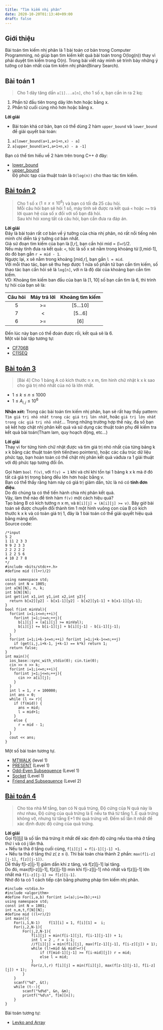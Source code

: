 ```yaml
---
title: "Tìm kiếm nhị phân"
date: 2020-10-20T01:13:40+09:00
draft: false
---
```

## Giới thiệu  
Bài toán tìm kiếm nhị phân là 1 bài toán cơ bản trong Computer Programming, nó giúp bạn tìm kiếm kết quả bài toán trong O(log(n)) thay vì phải duyệt tìm kiếm trong O(n). 
Trong bài viết này mình sẽ trình bày những ý tưởng cơ bản nhất của tìm kiếm nhị phân(Binary Search).  

## Bài toán 1  
> Cho 1 dãy tăng dần `a[1]...a[n]`, cho 1 số x, bạn cần in ra 2 kq:  
1. Phần tử đầu tiên trong dãy lớn hơn hoặc bằng x.  
2. Phần tử cuối cùng nhỏ hơn hoặc bằng x.  

**Lời giải**  
- Bài toán khá cơ bản, bạn có thể dùng 2 hàm `upper_bound` và `lower_bound` để giải quyết bài toán:  
1. `a[lower_bound(a+1,a+1+n,x) - a]`  
2. `a[upper_bound(a+1,a+1+n,x) - a -1]`  

Bạn có thể tìm hiểu về 2 hàm trên trong C++ ở đây:  
+ [lower_bound](http://www.cplusplus.com/reference/algorithm/lower_bound/)  
+ [upper_bound](http://www.cplusplus.com/reference/algorithm/upper_bound/?kw=upper_bound)  
Độ phức tạp của thuật toán là `O(log(n))` cho thao tác tìm kiếm.  

## [Bài toán 2](https://codeforces.com/gym/101021/problem/1)    
> Cho 1 số x ($1 \leq x \leq 10^6$) và bạn có tối đa 25 câu hỏi.  
Mỗi câu hỏi bạn sẽ hỏi 1 số, máy tính sẽ được ra kết quá `<` hoặc `>=` trả lời quan hệ của số x đối với số bạn đã hỏi.  
Sau khi hỏi xong tất cả câu hỏi, bạn cần đưa ra đáp án.  

**Lời giải**  
Đây là bài toán rất cơ bản về ý tưởng của chia nhị phân, nó rất nổi tiếng nên mình chỉ diễn tả ý tưởng cơ bản nhất.  
Giả sử đoạn tìm kiếm của bạn là [l,r], bạn cần hỏi mid = (l+r)/2.  
Nếu máy tính đưa ra kết quả: `<`, tức là số x sẽ nằm trong khoảng từ [l,mid-1], do đó bạn gắn `r = mid - 1`.  
Ngược lại, x sẽ nằm trong khoảng [mid,r], bạn gắn `l = mid`.  
Với mỗi thao tác, bạn sẽ thu hẹp được 1 nửa số phần tử bạn cần tìm kiếm, số thao tác bạn cần hỏi sẽ là `log[n]`, với n là độ dài của khoảng bạn cần tìm kiếm.  
VD: Khoảng tìm kiếm ban đầu của bạn là [1, 10] số bạn cần tìm là 6, thì trình tự hỏi của bạn sẽ là:  

|Câu hỏi | Máy trả lời | Khoảng tìm kiếm|
|:------:|:-----------:|:--------------:|
|5       | >=          | [5...10]       |
|7       | <           | [5...6]        |
|6       | >=          | [6]            |
Đến lúc này bạn có thể đoán được rồi, kết quả sẽ là 6.  
Một vài bài tập tương tự:  
+ [CF706B](https://codeforces.com/problemset/problem/706/B)    
+ [C11SEQ](https://vn.spoj.com/problems/C11SEQ/)  

## [Bài toán 3](https://vndoc.com/de-thi-chon-hoc-sinh-gioi-cap-thanh-pho-lop-9-mon-tin-hoc-so-gd-dt-ha-noi-nam-hoc-2018-2019/download?fbclid=IwAR30rbViTFgIuMFIxGrl4kUtGCBqDWu0ApuUVnwyGPrp88jniUhWaIcb10k)  
> [Bài 4] Cho 1 bảng A có kích thước n x m, tìm hình chữ nhật k x k sao cho giá trị nhỏ nhất của nó là lớn nhất.  
+ $1 \leq k \leq n \leq 1000$   
+ $1 \leq A_{i,j} \leq 10^6$  

**Nhận xét:** Trong các bài toán tìm kiếm nhị phân, bạn sẽ rất hay thấy pattern: `Tìm giá trị nhỏ nhất trong các giá trị lớn nhất`, hoăc `giá trị lớn nhất trong các giá trị nhỏ nhất`... Trong những trường hợp thế này, đa số bạn sẽ kết hợp chặt nhị phân kết quả và sử dụng các thuật toán phụ để kiếm tra kết quả bài toán(Tham lam, quy hoạch động, etc...)  

**Lời giải**  
Thay vì for từng hình chữ nhật được và tìm giá trị nhỏ nhất của từng bảng k x k bằng các thuật toán tịnh tiến(two pointers), hoặc các cấu trúc dữ liệu phức tạp, bạn hoàn toàn có thể chặt nhị phân kết quả  vàđưa ra 1 giải thuật với độ phức tạp tương đối ổn.  

Gọi hàm `bool f(v)`, với `f(v) = 1` khi và chỉ khi tồn tại 1 bảng k x k mà ở đó tất cả giá trị trong bảng đều lớn hơn hoặc bằng v.  
Bạn có thể thấy rằng hàm này có giá trị giảm dần, tức là nó có **tính đơn điệu**.    
Do đó chúng ta có thể tiến hành chia nhị phân kết quả.  
Vậy, làm thế nào để tính hàm `f(v)` một cách hiệu quả?  
Tạo bảng B có kích tướng n x m, và `B[i][j] = (A[i][j] >= v)`. Bây giờ bài toán sẽ được chuyển đổi thành tìm 1 một hình vuông con của B có kích thước k x k và có toàn giá trị 1, đây là 1 bài toán có thể giải quyết hiệu quả bằng mảng dồn.  
Source code:  
```
/*input
5 2
1 11 2 3 3
9 9 2 3 3
2 2 2 2 2
1 2 2 5 6
4 10 2 7 8
*/
#include <bits/stdc++.h>
#define mid ((l+r)/2)

using namespace std;
const int N = 1005;
int a[N][N], n, k;
int b[N][N];
int get(int x1,int y1,int x2,int y2){
  return b[x2][y2] - b[x1-1][y2] - b[x2][y1-1] + b[x1-1][y1-1];
}
bool f(int minVal){
  for(int i=1;i<=n;++i){
    for(int j=1;j<=n;++j){
      b[i][j] = (a[i][j] >= minVal);
      b[i][j] += b[i-1][j] + b[i][j-1] - b[i-1][j-1];
    }
  }
  for(int i=1;i+k-1<=n;++i) for(int j=1;j+k-1<=n;++j) 
    if (get(i,j,i+k-1, j+k-1) == k*k) return 1;
  return false;
}
int main(){
  ios_base::sync_with_stdio(0); cin.tie(0);
  cin >> n >> k;
  for(int i=1;i<=n;++i){
    for(int j=1;j<=n;++j){
      cin >> a[i][j];
    }
  }
  int l = 1, r = 100000;
  int ans = 0;
  while (l <= r){
    if (f(mid)) {
      ans = mid;
      l = mid+1;
    }
    else {
      r = mid - 1;
    }
  }
  cout << ans;
}
```  
Một số bài toán tương tự.  
+ [MTWALK](https://codeforces.com/group/FLVn1Sc504/contest/274509/problem/Y) (level 1)      
+ [PRESENT](https://codeforces.com/problemset/problem/460/C) (Level 1)  
+ [Odd-Even Subsequence](https://codeforces.com/problemset/problem/1370/D) (Level 1)    
+ [Socket](https://codeforces.com/problemset/gymProblem/100886/J)  (Level 1)
+ [Friend and Subsequence](https://codeforces.com/problemset/problem/689/D)  (Level 2)  

## [Bài toán 4](https://vn.spoj.com/problems/EGG/)  
> Cho tòa nhà M tầng, bạn có N quả trúng. Độ cứng của N quả này là như nhau, Độ cứng của quả trứng là E nếu ta thả từ tầng 1..E quả trứng không vỡ, nhưng từ tầng E+1 thì quả trứng vỡ. Đếm số lần ít nhất để xác định được độ cứng của quả trứng.  

**Lời giải**  
Gọi f[i][j] là số lần thả trứng ít nhất để xác định độ cứng nếu tòa nhà ở tầng thứ i và có j lần thả.  
    + Nếu ta thả ở tầng cuối cùng, `f[i][j] = f[i-1][j-1] +1`.  
	+ Nếu ta thả ở tầng thứ z( z $\leq$ i). Thì bài toán chia thành 2 phần: `max(f[i-z][j-1], f[z][j-1])`.  
    Dễ thấy f[i-z][j-1] giảm dần khi z tăng, và f[z][j-1] lại tăng.  
Do đó, max(f[i-z][j-1], f[z][j-1]) min khi f[i-z][j-1] nhỏ nhất và f[z][j-1] lớn nhất mà `f[i-z][j-1] >= f[z][i-1]`.  
Nhờ đó ta có 1 cách tiếp cận bằng phương pháp tìm kiếm nhị phân.  
```
#include <stdio.h>
#include <algorithm>
#define For(i,a,b) for(int i=(a);i<=(b);++i)
using namespace std;
const int N = 1001;
int n,m,t,f[N][N];
#define mid ((l+r)/2)
int main(){
	For(i,1,N-1) 	f[1][i] = 1, f[i][1] =  i;
	For(i,2,N-1){
		For(j,2,N-1){
			f[i][j] = min(f[i-1][j], f[i-1][j-1]) + 1;
			int l = 2 , r = i-1;
			//f[i][j] = min(f[i][j], max(f[z-1][j-1], f[i-z][j]) + 1);  
			while (l!=mid && mid!=r){
				if (f[mid-1][j-1] >= f[i-mid][j]) r = mid;
				else l = mid;
			}
			For(z,l,r) f[i][j] = min(f[i][j], max(f[z-1][j-1], f[i-z][j]) + 1);  
		}
	}
	scanf("%d", &t);
	while (t--){
		scanf("%d%d", &n, &m);
		printf("%d\n", f[m][n]);
	}
}
```  
Bài toán tương tự:  
- [Levko and Array](https://codeforces.com/contest/360/problem/B)  

   










